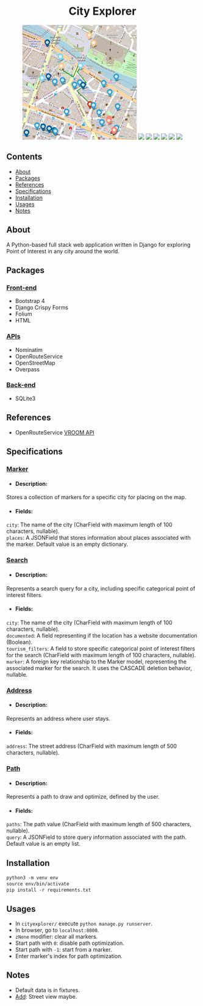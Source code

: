 <div align="center">

# City Explorer

<img src="./thumbnail.png" width="300">

<img src ="https://img.shields.io/badge/Python-FFD43B?style=for-the-badge&logo=python&logoColor=blue">

<img src ="https://img.shields.io/badge/Django-092E20?style=for-the-badge&logo=django&logoColor=green">

<img src="https://img.shields.io/badge/Bootstrap-563D7C?style=for-the-badge&logo=bootstrap&logoColor=white">

<img src="https://img.shields.io/badge/HTML5-E34F26?style=for-the-badge&logo=html5&logoColor=white">

<img src="https://img.shields.io/badge/OpenStreetMap-7EBC6F?style=for-the-badge&logo=OpenStreetMap&logoColor=white">

<img src="https://img.shields.io/badge/SQLite-07405E?style=for-the-badge&logo=sqlite&logoColor=white">

</div> 

## Contents
* [About](#about)
* [Packages](#packages)
* [References](#references)
* [Specifications](#specifications)
* [Installation](#installation)
* [Usages](#usages)
* [Notes](#notes)

<a name="about"></a>
## About
A Python-based full stack web application written in Django for exploring Point of Interest in any city around the world.  

<a name="packages"></a>
## Packages  
### <ins>Front-end</ins>
- Bootstrap 4
- Django Crispy Forms 
- Folium
- HTML
### <ins>APIs</ins>
- Nominatim
- OpenRouteService
- OpenStreetMap
- Overpass
### <ins>Back-end</ins>
- SQLite3  

<a name="references"></a>
## References
- OpenRouteService [VROOM API](https://github.com/VROOM-Project/vroom/blob/master/docs/API.md)  

<a name="specifications"></a>
## Specifications
### <ins>Marker</ins>
- #### Description:   
Stores a collection of markers for a specific city for placing on the map.  
- #### Fields:  
```city```: The name of the city (CharField with maximum length of 100 characters, nullable).  
```places```: A JSONField that stores information about places associated with the marker. Default value is an empty dictionary.  
### <ins>Search</ins>
- #### Description:   
Represents a search query for a city, including specific categorical point of interest filters.  
- #### Fields:  
```city```: The name of the city (CharField with maximum length of 100 characters, nullable).  
```documented```: A field representing if the location has a website documentation (Boolean).  
```tourism_filters```: A field to store specific categorical point of interest filters for the search (CharField with maximum length of 100 characters, nullable).  
```marker```: A foreign key relationship to the Marker model, representing the associated marker for the search. It uses the CASCADE deletion behavior, nullable.
### <ins>Address</ins>
- #### Description:  
Represents an address where user stays.
- #### Fields:  
```address```: The street address (CharField with maximum length of 500 characters, nullable).
### <ins>Path</ins>
- #### Description:  
Represents a path to draw and optimize, defined by the user.
- #### Fields:  
```paths```: The path value (CharField with maximum length of 500 characters, nullable).  
```query```: A JSONField to store query information associated with the path. Default value is an empty list.

<a name="installation"></a>
## Installation
```
python3 -m venv env
source env/bin/activate
pip install -r requirements.txt
```

<a name="usages"></a>
## Usages
- In ```cityexplorer/``` execute ```python manage.py runserver```.  
- In browser, go to ```localhost:8000```.
- ```zNone``` modifier: clear all markers.
- Start path with ```0```: disable path optimization.
- Start path with ```-1```: start from a marker.
- Enter marker's index for path optimization.

<a name="notes"></a>
## Notes
- Default data is in fixtures.
- <ins>Add</ins>: Street view maybe.
